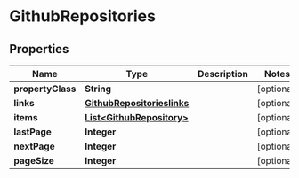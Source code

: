 

# GithubRepositories


## Properties

| Name | Type | Description | Notes |
|------------ | ------------- | ------------- | -------------|
|**propertyClass** | **String** |  |  [optional] |
|**links** | [**GithubRepositorieslinks**](GithubRepositorieslinks.md) |  |  [optional] |
|**items** | [**List&lt;GithubRepository&gt;**](GithubRepository.md) |  |  [optional] |
|**lastPage** | **Integer** |  |  [optional] |
|**nextPage** | **Integer** |  |  [optional] |
|**pageSize** | **Integer** |  |  [optional] |



